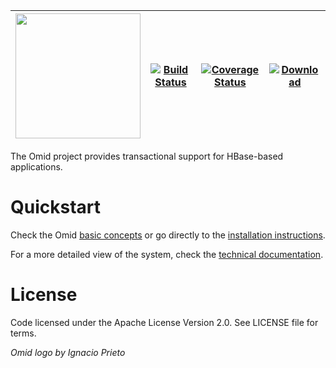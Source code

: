 | <img src="https://github.com/yahoo/omid/blob/master/doc/images/omid-logo.png" width="200"> | [ ![Build Status](https://travis-ci.org/yahoo/omid.svg?branch=master) ](https://travis-ci.org/yahoo/omid) | [ ![Coverage Status](https://coveralls.io/repos/yahoo/omid/badge.svg?branch=master&service=github) ](https://coveralls.io/github/yahoo/omid?branch=master) | [ ![Download](https://api.bintray.com/packages/yahoo/maven/omid/images/download.svg) ](https://bintray.com/yahoo/maven/omid/_latestVersion)
| --------|---------|-------|------|


The Omid project provides transactional support for HBase-based applications.

# Quickstart

Check the Omid [basic concepts](https://github.com/yahoo/omid/wiki/Getting-Started) or go directly
to the [installation instructions](https://github.com/yahoo/omid/wiki/Installation).

For a more detailed view of the system, check the [technical documentation](https://github.com/yahoo/omid/wiki/Technical-Documentation).

# License

Code licensed under the Apache License Version 2.0. See LICENSE file for terms.

_Omid logo by Ignacio Prieto_
